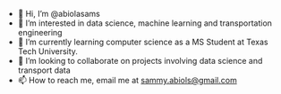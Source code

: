 - 👋 Hi, I’m @abiolasams
- 👀 I’m interested in data science, machine learning and transportation engineering 
- 🌱 I’m currently learning computer science as a MS Student at Texas Tech University. 
- 💞️ I’m looking to collaborate on projects involving data science and transport data
- 📫 How to reach me, email me at sammy.abiols@gmail.com

<!---
abiolasams/abiolasams is a ✨ special ✨ repository because its `README.md` (this file) appears on your GitHub profile.
You can click the Preview link to take a look at your changes.
--->
